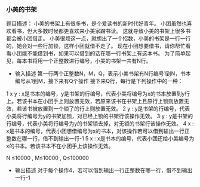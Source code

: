 ### 小美的书架
题目描述：
小美的书架上有很多书，是个爱读书的新时代好青年。
小团虽然也喜欢看书，但大多数时候都更喜欢来小美家蹭书读。
这就导致小美的书架上很多书都会被小团借走。
小美很烦这一点，就想出了一个招数，小美的书架是一行一行的，她会对一些行加锁，这样小团就借不走了。
现在小团想要借书，请你帮忙看看小团能不能借到书，如果可以借到的话在哪一行书架上有这本书。
为了简单起见，每本书将用一个正整数进行编号，小美的书架一共有N行。

- 输入描述
第一行两个正整数N，M，Q，表示小美书架有N行编号1到N，书本编号从1到M，接下来有Q个操作
接下来Q行，每行是下列操作中的一种：

1 x y : x是书本的编号，y是书架的行编号，代表小美将编号为x的书本放置到y行上。若该书本在小团手上则放置无效，若原来该书在书架上且原行上锁则放置无效，若该书被放置到一个锁了的行上则放置无效。
2 y : y是书架的行编号，代表小美将行编号为y的书架加锁，对已经上锁的书架行该操作无效。
3 y : y是书架的行编号，代表小美将行编号为y的书架锁去掉，对无锁的书架行该操作无效。
4 x : x是书本的编号，代表小团想借编号为x的书本，对该操作若可以借到输出一行正整数在哪一行，借不到输出一行-1
5 x : x是书本的编号，代表小团还给小美编号为x的书本。若该书本不在小团手上该操作无效。

N ≤10000 , M≤10000 , Q≤100000


- 输出描述
对于每个操作4，若可以借到输出一行正整数在哪一行，借不到输出一行-1
